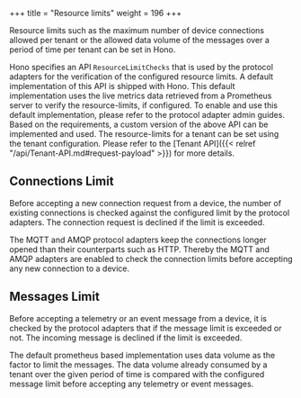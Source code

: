 +++
title = "Resource limits"
weight = 196
+++

Resource limits such as the maximum number of device connections allowed per tenant or the allowed data volume of the messages over a period of time per tenant can be set in Hono. 

Hono specifies an API `ResourceLimitChecks` that is used by the protocol adapters for the verification of the configured resource limits. A default implementation of this API is shipped with Hono. This default implementation uses the live metrics data retrieved from a Prometheus server to verify the resource-limits, if configured. To enable and use this default implementation, please refer to the protocol adapter admin guides. Based on the requirements, a custom version of the above API can be implemented and used. The resource-limits for a tenant can be set using the tenant configuration. Please refer to the [Tenant API]({{< relref "/api/Tenant-API.md#request-payload" >}}) for more details.


## Connections Limit

Before accepting a new connection request from a device, the number of existing connections is checked against the configured limit by the protocol adapters. The connection request is declined if the limit is exceeded.

The MQTT and AMQP protocol adapters keep the connections longer opened than their counterparts such as HTTP. Thereby the MQTT and AMQP adapters are enabled to check the connection limits before accepting any new connection to a device.

## Messages Limit

Before accepting a telemetry or an event message from a device, it is checked by the protocol adapters that if the message limit is exceeded or not. The incoming message is declined if the limit is exceeded. 

The default prometheus based implementation uses data volume as the factor to limit the messages. The data volume already consumed by a tenant over the given period of time is compared with the configured message limit before accepting any telemetry or event messages.

